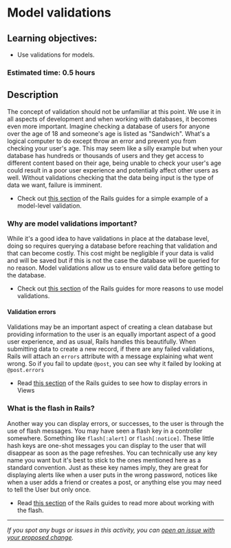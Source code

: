 # Model validations

## Learning objectives:

-   Use validations for models.

### Estimated time: 0.5 hours

## Description
The concept of validation should not be unfamiliar at this point. We use it in all aspects of development and when working with databases, it becomes even more important. Imagine checking a database of users for anyone over the age of 18 and someone's age is listed as "Sandwich". What's a logical computer to do except throw an error and prevent you from checking your user's age. This may seem like a silly example but when your database has hundreds or thousands of users and they get access to different content based on their age, being unable to check your user's age could result in a poor user experience and potentially affect other users as well. Without validations checking that the data being input is the type of data we want, failure is imminent.

- Check out [this section](https://guides.rubyonrails.org/active_record_validations.html#validations-overview) of the Rails guides for a simple example of a model-level validation.

### Why are model validations important?
While it's a good idea to have validations in place at the database level, doing so requires querying a database before reaching that validation and that can become costly. This cost might be negligible if your data is valid and will be saved but if this is not the case the database will be queried for no reason. Model validations allow us to ensure valid data before getting to the database.

- Check out [this section](https://guides.rubyonrails.org/active_record_validations.html#why-use-validations-questionmark) of the Rails guides for more reasons to use model validations.

#### Validation errors
Validations may be an important aspect of creating a clean database but providing information to the user is an equally important aspect of a good user experience, and as usual, Rails handles this beautifully. When submitting data to create a new record, if there are any failed validations, Rails will attach an `errors` attribute with a message explaining what went wrong. So if you fail to update `@post`, you can see why it failed by looking at `@post.errors`

- Read [this section](https://guides.rubyonrails.org/active_record_validations.html#displaying-validation-errors-in-views) of the Rails guides to see how to display errors in Views

### What is the flash in Rails?
Another way you can display errors, or successes, to the user is through the use of flash messages. You may have seen a flash key in a controller somewhere. Something like `flash[:alert]` or `flash[:notice]`. These little hash keys are one-shot messages you can display to the user that will disappear as soon as the page refreshes. You can technically use any key name you want but it's best to stick to the ones mentioned here as a standard convention. Just as these key names imply, they are great for displaying alerts like when a user puts in the wrong password, notices like when a user adds a friend or creates a post, or anything else you may need to tell the User but only once.

- Read [this section](https://guides.rubyonrails.org/action_controller_overview.html#the-flash) of the Rails guides to read more about working with the flash.

------

_If you spot any bugs or issues in this activity, you can [open an issue with your proposed change](https://github.com/microverseinc/curriculum-transversal-skills/blob/main/git-github/articles/open_issue.md)._
